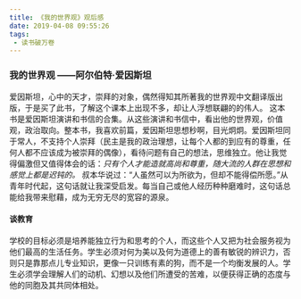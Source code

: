 ```yaml
---
title: 《我的世界观》观后感
date: 2019-04-08 09:55:26
tags:
 - 读书破万卷
---
```


### 我的世界观 ——阿尔伯特·爱因斯坦

  爱因斯坦，心中的天才，崇拜的对象，偶然得知其所著我的世界观中文翻译版出版，于是买了此书，了解这个课本上出现不多，却让人浮想联翩的的伟人。
  这本书是爱因斯坦演讲和书信的合集。从这些演讲和书信中，看出他的世界观，价值观，政治取向。整本书，我喜欢前篇，爱因斯坦思想秒啊，目光炯炯。爱因斯坦同于常人，不支持个人崇拜（民主是我的政治理想，让每个人都的到应有的尊重，任何人都不应该成为被崇拜的偶像），看待问题有自己的想法，思维独立。他让我觉得偏激但又值得体会的话：*只有个人才能造就高尚和尊重，随大流的人群在思想和感觉上都是迟钝的。*
   叔本华说过：“人虽然可以为所欲为，但却不能得偿所愿。”从青年时代起，这句话就让我深受启发。每当自己或他人经历种种磨难时，这句话总能给我带来慰藉，成为无穷无尽的宽容的源泉。
#### 谈教育


学校的目标必须是培养能独立行为和思考的个人，而这些个人又把为社会服务视为他们最高的生活任务。学生必须对何为美以及何为道德上的善有敏锐的辨识力，否则只是靠那点儿专业知识，更像一只训练有素的狗，而不是一个均衡发展的人。学生必须学会理解人们的动机、幻想以及他们所遭受的苦难，以便获得正确的态度与他的同胞及其共同体相处。
